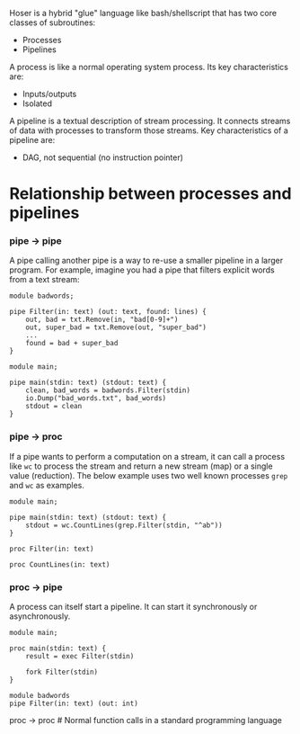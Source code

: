 Hoser is a hybrid "glue" language like bash/shellscript that has two core classes of subroutines:
- Processes
- Pipelines

A process is like a normal operating system process. Its key characteristics are:
- Inputs/outputs
- Isolated

A pipeline is a textual description of stream processing. It connects streams of data with processes to transform
those streams. Key characteristics of a pipeline are:
- DAG, not sequential (no instruction pointer)

# Relationship between processes and pipelines

### pipe -> pipe
A pipe calling another pipe is a way to re-use a smaller pipeline in a larger program. For example, imagine you had a pipe that filters explicit words
from a text stream:

```badwords.hos
module badwords;

pipe Filter(in: text) (out: text, found: lines) {
    out, bad = txt.Remove(in, "bad[0-9]+")
    out, super_bad = txt.Remove(out, "super_bad")
    ...
    found = bad + super_bad
}
```

```main.hos
module main;

pipe main(stdin: text) (stdout: text) {
    clean, bad_words = badwords.Filter(stdin)
    io.Dump("bad_words.txt", bad_words)
    stdout = clean
}
```

### pipe -> proc
If a pipe wants to perform a computation on a stream, it can call a process like `wc` to process the stream and return a new stream (map)
or a single value (reduction). The below example uses two well known processes `grep` and `wc` as examples.

```main.hos
module main;

pipe main(stdin: text) (stdout: text) {
    stdout = wc.CountLines(grep.Filter(stdin, "^ab"))
}

proc Filter(in: text)

proc CountLines(in: text)
```

### proc -> pipe
A process can itself start a pipeline. It can start it synchronously or asynchronously.

```main.hos
module main;

proc main(stdin: text) {
    result = exec Filter(stdin)

    fork Filter(stdin)
}

module badwords
pipe Filter(in: text) (out: int)

```
proc -> proc # Normal function calls in a standard programming language